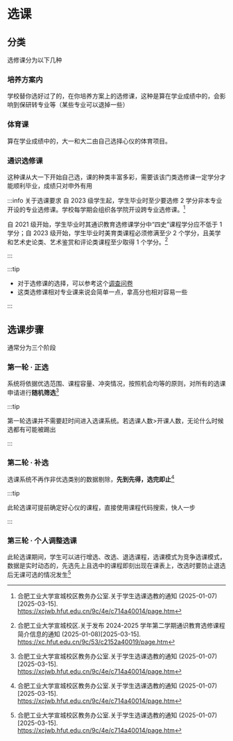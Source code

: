 # 选课

## 分类

选修课分为以下几种

### 培养方案内

学校替你选好过了的，在你培养方案上的选修课，这种是算在学业成绩中的，会影响到保研转专业等（某些专业可以退掉一些）

### 体育课

算在学业成绩中的，大一和大二由自己选择心仪的体育项目。

### 通识选修课

这种课从大一下开始自己选，课的种类丰富多彩，需要该该门类选修课一定学分才能顺利毕业，成绩只对申外有用

:::info 关于选课要求
自 2023 级学生起，学生毕业时至少要选修 2 学分非本专业开设的专业选修课。学校每学期会组织各学院开设跨专业选修课。[^1]

自 2021 级开始，学生毕业时其通识教育选修课学分中“四史”课程学分应不低于 1 学分；自 2023 级开始，学生毕业时美育类课程必须修满至少 2 个学分，且美学和艺术史论类、艺术鉴赏和评论类课程至少取得 1 个学分。[^2]

:::

:::tip

- 对于选修课的选择，可以参考这个[调查问卷](https://docs.qq.com/sheet/DS2dxU1VEY1BOTXFx '2024-2025学年第一学期选修课程调查')
- 这类选修课相对专业课来说会简单一点，拿高分也相对容易一些

:::

## 选课步骤

通常分为三个阶段

### 第一轮 · 正选

系统将依据优选范围、课程容量、冲突情况，按照机会均等的原则，对所有的选课申请进行**随机筛选**[^1]

:::tip

第一轮选课并不需要赶时间进入选课系统。若选课人数>开课人数，无论什么时候选都有可能被踢出

:::

### 第二轮 · 补选

选课系统不再作非优选类别的数据剔除，**先到先得，选完即止**[^1]

:::tip

此轮选课可提前确定好心仪的课程，直接使用课程代码搜索，快人一步

:::

### 第三轮 · 个人调整选课

此轮选课期间，学生可以进行增选、改选、退选课程，选课模式为竞争选课模式，数据是实时动态的，先选先上且选中的课程即刻出现在课表上，改选时要防止退选后无课可选的情况发生[^1]

[^1]:
    合肥工业大学宣城校区教务办公室.关于学生选课选教的通知 (2025-01-07)\[2025-03-15].  
    <https://xcjwb.hfut.edu.cn/9c/4e/c714a40014/page.htm>

[^2]:
    合肥工业大学宣城校区.关于发布 2024-2025 学年第二学期通识教育选修课程简介信息的通知 (2025-01-08)\[2025-03-15].  
    <https://xc.hfut.edu.cn/9c/53/c2152a40019/page.htm>
